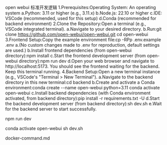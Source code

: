 open webui 标准开发逻辑
1.Prerequisites:Operating System: An operating system
a.Python: 3.11 or higher (e.g., 3.11.x)
b.Node.js: 22.10 or higher
c.IDE: VSCode (recommended, used for this setup)
d.Conda (recommended for backend environment)
2.Clone the Repository:Open a terminal (e.g., VSCode integrated terminal).
a.Navigate to your desired directory.
b.Run:git clone https://github.com/open-webui/open-webui.git
cd open-webui
3.Frontend Setup:Copy the example environment file:cp -RPp .env.example .env
a.(No custom changes made to .env for reproduction, default settings are used.)
b.Install frontend dependencies (from open-webui directory):npm install
c.Start the frontend development server (from open-webui directory):npm run dev
d.Open your web browser and navigate to http://localhost:5173. You should see the frontend waiting for the backend. Keep this terminal running.
4.Backend Setup:Open a new terminal instance (e.g., VSCode's "Terminal > New Terminal").
a.Navigate to the backend directory in this new terminal:cd backend
b.Create and activate a Conda environment:conda create --name open-webui python=3.11
conda activate open-webui
c.Install backend dependencies (with Conda environment activated, from backend directory):pip install -r requirements.txt -U
d.Start the backend development server (from backend directory):sh dev.sh
e.Wait for the backend server to start successfully.


npm run dev

conda activate open-webui
sh dev.sh

docker-command.md